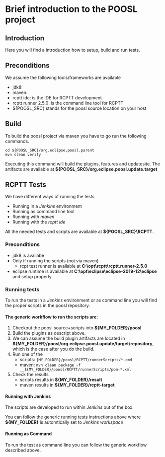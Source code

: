 # Brief introduction to the POOSL project

## Introduction

Here you will find a introduction how to setup, build and run tests.

## Preconditions

We assume the following tools/frameworks are available

- jdk8:
- maven:
- rcptt ide: is the IDE for RCPTT development 
- rcptt runner 2.5.0: is the command line tool for RCPTT 
- ${POOSL_SRC} stands for the poosl source location on your host

## Build
To build the poosl project via maven you have to go run the following commands.

```
cd ${POOSL_SRC}/org.eclipse.poosl.parent
mvn clean verify
```

Executing this command will build the plugins, features and updatesite.
The artifacts are available at __${POOSL_SRC}/org.eclipse.poosl.update.target__

## RCPTT Tests

We have different ways of running the tests

- Running in a _Jenkins_ environment
- Running as command line tool
- Running with _maven_
- Running with the _rcptt ide_

All the needed tests and scripts are available at __${POOSL_SRC}\RCPTT__. 

### Preconditions

- jdk8 is availabe
- Only if running the scripts (not via maven)
    - rcpt test runner is available at __C:\opt\rcptt\rcptt.runner-2.5.0__
- eclipse runtime is available at __C:\opt\eclipse\eclipse-2019-12\eclipse__ and setup properly


### Running tests

To run the tests in a _Jenkins_ environment or as command line you will find the proper scripts in the poosl repository.

#### The generic workflow to run the scripts are:

1. Checkout the poosl source+scripts into __${MY_FOLDER}/poosl__
1. Build the plugins as descript above.
1. We can assume the build plugin artifacts are located in __${MY_FOLDER}/poosl/org.eclipse.poosl.update/target/repository__, which is the case after you do the build.
1. Run one of the 
    * scripts: ```{MY_FOLDER}/poosl/RCPTT/runnerScripts/*.cmd```
    * maven: ```mvn clean package -f __${MY_FOLDER}/poosl/RCPTT/runnerScripts/pom-*.xml```
1. Check the results
    * scripts results in __${MY_FOLDER}/result__
    * maven results in __${MY_FOLDER}/rcptt-target__

#### Running with Jenkins

The scripts are developed to run within _Jenkins_ out of the box.

You can follow the generic running tests instructions above where __${MY_FOLDER}__ is automtically set to _Jenkins workspace_

#### Running as Command

To run the test as command line you can follow the generic workflow described above.



